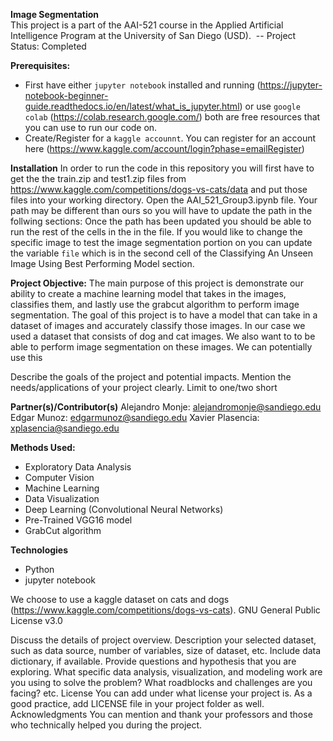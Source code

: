 <b>Image Segmentation</b>
<br>
This project is a part of the AAI-521 course in the Applied Artificial Intelligence Program at the
University of San Diego (USD). 
-- Project Status: Completed

<b>Prerequisites:</b>
* First have either ```jupyter notebook``` installed and running (https://jupyter-notebook-beginner-guide.readthedocs.io/en/latest/what_is_jupyter.html) or use ```google colab``` (https://colab.research.google.com/) both are free resources that you can use to run our code on.
* Create/Register for a ```kaggle accounnt```. You can register for an account here (https://www.kaggle.com/account/login?phase=emailRegister)

<b>Installation</b>
In order to run the code in this repository you will first have to get the the train.zip and test1.zip files from https://www.kaggle.com/competitions/dogs-vs-cats/data and put those files into your working directory. Open the AAI_521_Group3.ipynb file. Your path may be different than ours so you will have to update the path in the follwing  sections: 
Once the path has been updated you should be able to run the rest of the cells in the in the file. If you would like to change the specific image to test the image segmentation portion on you can update the variable ```file``` which is in the second cell of the Classifying An Unseen Image Using Best Performing Model section.

<b>Project Objective:</b>
The main purpose of this project is demonstrate our ability to create a machine learning model that takes in the images, classifies them, and lastly use the grabcut algorithm to perform image segmentation. The goal of this project is to have a model that can take in a dataset of images and accurately classify those images. In our case we used a dataset that consists of dog and cat images. We also want to to be able to perform image segmentation on these images. We can potentially use this

Describe the goals of the project and potential
impacts. Mention the needs/applications of your project clearly. Limit to one/two short


<b>Partner(s)/Contributor(s)</b>
Alejandro Monje: alejandromonje@sandiego.edu
Edgar Munoz: edgarmunoz@sandiego.edu
Xavier Plasencia: xplasencia@sandiego.edu  


<b>Methods Used:</b>
* Exploratory Data Analysis 
* Computer Vision
* Machine Learning
* Data Visualization
* Deep Learning (Convolutional Neural Networks) 
* Pre-Trained VGG16 model 
* GrabCut algorithm


<b>Technologies</b>
* Python
* jupyter notebook

We choose to use a kaggle dataset on cats and dogs (https://www.kaggle.com/competitions/dogs-vs-cats). GNU General Public License v3.0

Discuss the details of project overview. Description your selected dataset, such as data source,
number of variables, size of dataset, etc. Include data dictionary, if available. Provide questions
and hypothesis that you are exploring. What specific data analysis, visualization, and modeling
work are you using to solve the problem? What roadblocks and challenges are you facing? etc.
License
You can add under what license your project is. As a good practice, add LICENSE file in your
project folder as well.
Acknowledgments
You can mention and thank your professors and those who technically helped you during the
project.
